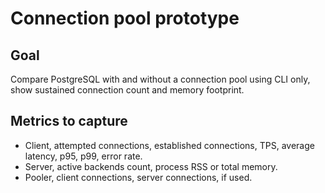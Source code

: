 # Connection pool prototype

## Goal
Compare PostgreSQL with and without a connection pool using CLI only, show sustained connection count and memory footprint.

## Metrics to capture
- Client, attempted connections, established connections, TPS, average latency, p95, p99, error rate.
- Server, active backends count, process RSS or total memory.
- Pooler, client connections, server connections, if used.
